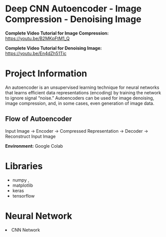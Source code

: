 # Deep CNN Autoencoder - Image Compression - Denoising Image

**Complete Video Tutorial for Image Compression:** https://youtu.be/B2MKpFtM1_Q

**Complete Video Tutorial for Denoising Image:** https://youtu.be/En4dZh51Tic

# Project Information

An autoencoder is an unsupervised learning technique for neural networks that learns efficient data representations (encoding) by training the network to ignore signal “noise.” Autoencoders can be used for image denoising, image compression, and, in some cases, even generation of image data.

## Flow of Autoencoder

Input Image -> Encoder -> Compressed Representation -> Decoder -> Reconstruct Input Image



**Environment:** Google Colab

# Libraries

- numpy ,
- matplotlib
- keras
- tensorflow

# Neural Network

<li>CNN Network
